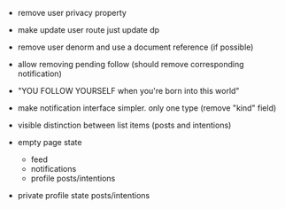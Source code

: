 - remove user privacy property
- make update user route just update dp
- remove user denorm and use a document reference (if possible)
- allow removing pending follow (should remove corresponding notification)
- "YOU FOLLOW YOURSELF when you're born into this world"
- make notification interface simpler. only one type (remove "kind" field)

- visible distinction between list items (posts and intentions)
- empty page state
    - feed
    - notifications
    - profile posts/intentions
- private profile state posts/intentions
